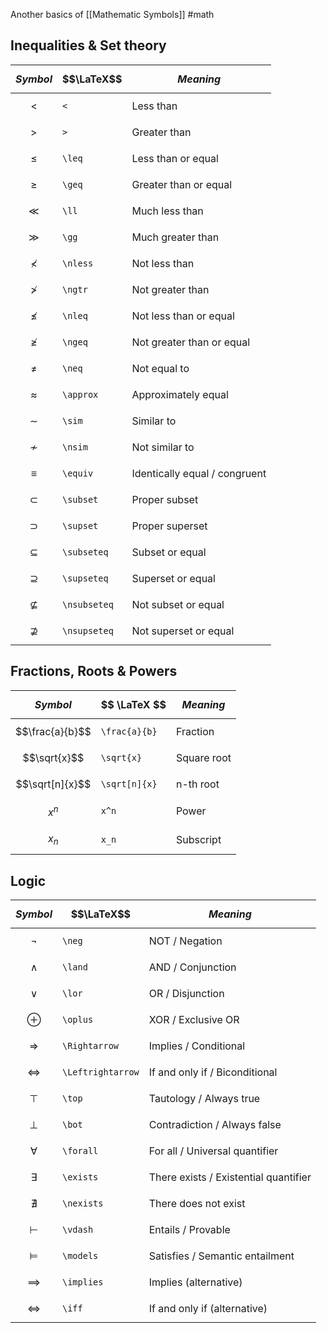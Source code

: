 Another basics of [[Mathematic Symbols]]
#math
## Inequalities & Set theory
| $$Symbol$$ | $$\LaTeX$$| $$Meaning$$ |
|--------|-----------|---------|
| $$<$$        | `<`           | Less than |
| $$>$$        | `>`           | Greater than |
| $$\leq$$     | `\leq`        | Less than or equal |
| $$\geq$$     | `\geq`        | Greater than or equal |
| $$\ll$$      | `\ll`         | Much less than |
| $$\gg$$      | `\gg`         | Much greater than |
| $$\nless$$   | `\nless`      | Not less than |
| $$\ngtr$$    | `\ngtr`       | Not greater than |
| $$\nleq$$    | `\nleq`       | Not less than or equal |
| $$\ngeq$$    | `\ngeq`       | Not greater than or equal |
| $$\neq$$     | `\neq`        | Not equal to |
| $$\approx$$  | `\approx`     | Approximately equal |
| $$\sim$$     | `\sim`        | Similar to |
| $$\nsim$$    | `\nsim`       | Not similar to |
| $$\equiv$$   | `\equiv`      | Identically equal / congruent |
| $$\subset$$  | `\subset`     | Proper subset |
| $$\supset$$  | `\supset`     | Proper superset |
| $$\subseteq$$| `\subseteq`   | Subset or equal |
| $$\supseteq$$| `\supseteq`   | Superset or equal |
| $$\nsubseteq$$| `\nsubseteq` | Not subset or equal |
| $$\nsupseteq$$| `\nsupseteq` | Not superset or equal |

## Fractions, Roots & Powers
| $$ Symbol $$ | $$ \LaTeX $$ | $$Meaning$$ |
|---|---|---|
|$$\frac{a}{b}$$|`\frac{a}{b}`|Fraction|
|$$\sqrt{x}$$|`\sqrt{x}`|Square root|
|$$\sqrt[n]{x}$$|`\sqrt[n]{x}`|n-th root|
|$$x^n$$|`x^n`|Power|
|$$x_n$$|`x_n`|Subscript|

## Logic
| $$Symbol$$ | $$\LaTeX$$| $$Meaning$$ |
| ------------------- | ----------------- | ------------------------------------- |
| $$\neg$$            | `\neg`            | NOT / Negation                        |
| $$\land$$           | `\land`           | AND / Conjunction                     |
| $$\lor$$            | `\lor`            | OR / Disjunction                      |
| $$\oplus$$          | `\oplus`          | XOR / Exclusive OR                    |
| $$\Rightarrow$$     | `\Rightarrow`     | Implies / Conditional                 |
| $$\Leftrightarrow$$ | `\Leftrightarrow` | If and only if / Biconditional        |
| $$\top$$            | `\top`            | Tautology / Always true               |
| $$\bot$$            | `\bot`            | Contradiction / Always false          |
| $$\forall$$         | `\forall`         | For all / Universal quantifier        |
| $$\exists$$         | `\exists`         | There exists / Existential quantifier |
| $$\nexists$$        | `\nexists`        | There does not exist                  |
| $$\vdash$$          | `\vdash`          | Entails / Provable                    |
| $$\models$$         | `\models`         | Satisfies / Semantic entailment       |
| $$\implies$$        | `\implies`        | Implies (alternative)                 |
| $$\iff$$            | `\iff`            | If and only if (alternative)          |

